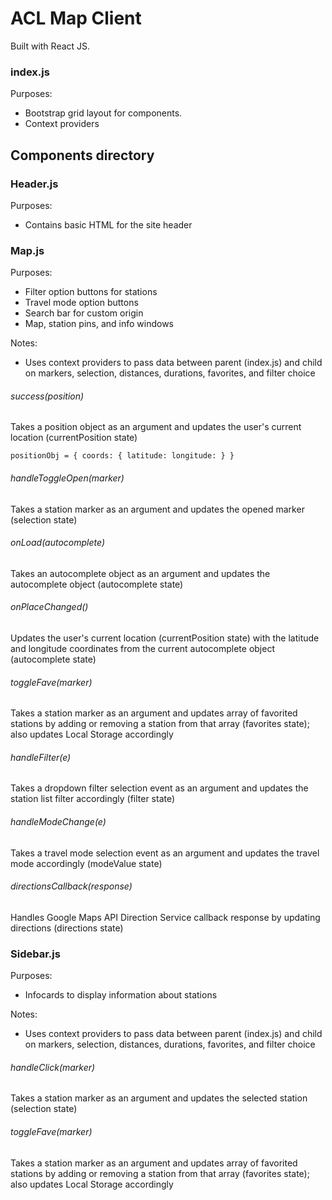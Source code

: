 # ACL Map Client

Built with React JS. 

### index.js
Purposes:
- Bootstrap grid layout for components.
- Context providers

## Components directory
### Header.js
Purposes:
- Contains basic HTML for the site header

### Map.js
Purposes:
- Filter option buttons for stations
- Travel mode option buttons
- Search bar for custom origin
- Map, station pins, and info windows

Notes:
- Uses context providers to pass data between parent (index.js) and child on markers, selection, distances, durations, favorites, and filter choice

###### success(position)
Takes a position object as an argument and updates the user's current location (currentPosition state)

`positionObj = {
    coords: {
        latitude:
        longitude:
    }
 }`
 
###### handleToggleOpen(marker)
Takes a station marker as an argument and updates the opened marker (selection state)

###### onLoad(autocomplete)
Takes an autocomplete object as an argument and updates the autocomplete object (autocomplete state)

###### onPlaceChanged()
Updates the user's current location (currentPosition state) with the latitude and longitude coordinates from the current autocomplete object (autocomplete state)

###### toggleFave(marker)
Takes a station marker as an argument and updates array of favorited stations by adding or removing a station from that array (favorites state); also updates Local Storage accordingly

###### handleFilter(e)
Takes a dropdown filter selection event as an argument and updates the station list filter accordingly (filter state)

###### handleModeChange(e)
Takes a travel mode selection event as an argument and updates the travel mode accordingly (modeValue state)

###### directionsCallback(response)
Handles Google Maps API Direction Service callback response by updating directions (directions state)

### Sidebar.js
Purposes:
- Infocards to display information about stations

Notes:
- Uses context providers to pass data between parent (index.js) and child on markers, selection, distances, durations, favorites, and filter choice

###### handleClick(marker)
Takes a station marker as an argument and updates the selected station (selection state)

###### toggleFave(marker)
Takes a station marker as an argument and updates array of favorited stations by adding or removing a station from that array (favorites state); also updates Local Storage accordingly
